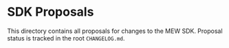 # SDK Proposals

This directory contains all proposals for changes to the MEW SDK. Proposal status is tracked in the root `CHANGELOG.md`.
